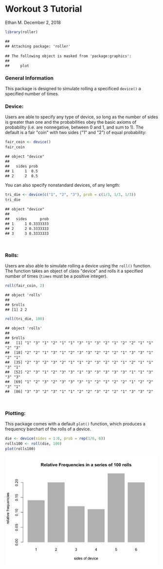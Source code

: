 Workout 3 Tutorial
================
Ethan M.
December 2, 2018

``` r
library(roller)
```

    ## 
    ## Attaching package: 'roller'

    ## The following object is masked from 'package:graphics':
    ## 
    ##     plot

### General Information

This package is designed to simulate rolling a specificed `device()` a specified number of times.

### Device:

Users are able to specify any type of device, so long as the number of sides is greater than one and the probabilities obey the basic axioms of probability (i.e. are nonnegative, between 0 and 1, and sum to 1). The default is a fair "coin" with two sides ("1" and "2") of equal probability:

``` r
fair_coin <- device()
fair_coin
```

    ## object "device"
    ## 
    ##   sides prob
    ## 1     1  0.5
    ## 2     2  0.5

You can also specify nonstandard devices, of any length:

``` r
tri_die <- device(c("1", "2", "3"), prob = c(1/3, 1/3, 1/3))
tri_die
```

    ## object "device"
    ## 
    ##   sides      prob
    ## 1     1 0.3333333
    ## 2     2 0.3333333
    ## 3     3 0.3333333

 

### Rolls:

Users are also able to simulate rolling a device using the `roll()` function. The function takes an object of class "device" and rolls it a specified number of times (`times` must be a positive integer).

``` r
roll(fair_coin, 2)
```

    ## object 'rolls' 
    ## 
    ## $rolls
    ## [1] 2 2

``` r
roll(tri_die, 100)
```

    ## object 'rolls' 
    ## 
    ## $rolls
    ##   [1] "1" "3" "1" "2" "1" "1" "3" "1" "3" "2" "1" "2" "2" "1" "1" "2" "3"
    ##  [18] "2" "2" "1" "3" "1" "2" "3" "3" "2" "2" "2" "1" "3" "3" "1" "2" "1"
    ##  [35] "2" "3" "2" "3" "2" "1" "1" "2" "3" "2" "2" "1" "2" "1" "1" "3" "1"
    ##  [52] "2" "3" "1" "2" "3" "3" "1" "3" "3" "3" "3" "3" "1" "1" "3" "3" "3"
    ##  [69] "1" "2" "3" "2" "3" "3" "3" "1" "2" "1" "2" "2" "1" "2" "2" "3" "1"
    ##  [86] "3" "3" "2" "3" "1" "1" "2" "2" "3" "2" "2" "1" "3" "3" "2"

 

### Plotting:

This package comes with a default `plot()` function, which produces a frequency barchart of the rolls of a device.

``` r
die <- device(sides = 1:6, prob = rep(1/6, 6))
rolls100 <- roll(die, 100)
plot(rolls100)
```

![](workout03_files/figure-markdown_github/unnamed-chunk-5-1.png)
